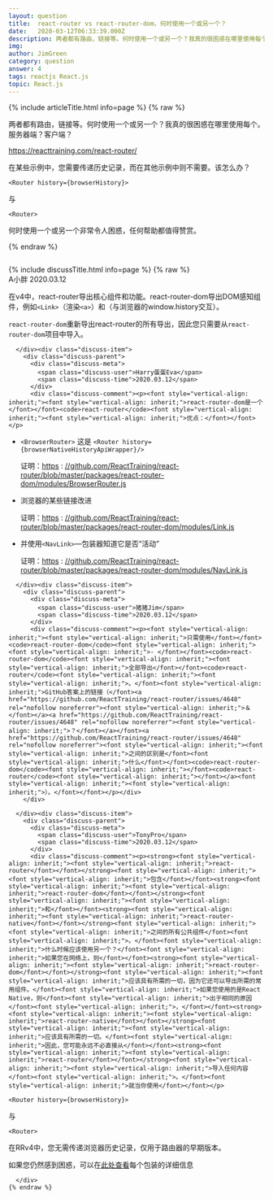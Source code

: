 ```yaml
---
layout: question
title:  react-router vs react-router-dom，何时使用一个或另一个？
date:   2020-03-12T06:33:39.000Z
description: 两者都有路由，链接等。何时使用一个或另一个？我真的很困惑在哪里使用每个。服务器端？客户端？https //reacttraining.com/reac...
img: 
author: JimGreen
category: question
answer: 4
tags: reactjs React.js
topic: React.js
---
```

<div class="article-root">
  <div class="article">
    {% include articleTitle.html info=page %}
    {% raw %}
    <div class="article-content"><p><font style="vertical-align: inherit;"><font style="vertical-align: inherit;">两者都有路由，链接等。何时使用一个或另一个？</font><font style="vertical-align: inherit;">我真的很困惑在哪里使用每个。</font><font style="vertical-align: inherit;">服务器端？</font><font style="vertical-align: inherit;">客户端？</font></font></p>

<p><a href="https://reacttraining.com/react-router/" rel="noreferrer"><font style="vertical-align: inherit;"><font style="vertical-align: inherit;">https://reacttraining.com/react-router/</font></font></a></p>

<p><font style="vertical-align: inherit;"><font style="vertical-align: inherit;">在某些示例中，您需要传递历史记录，而在其他示例中则不需要。</font><font style="vertical-align: inherit;">该怎么办？</font></font></p>

<pre><code>&lt;Router history={browserHistory}&gt;
</code></pre>

<p><font style="vertical-align: inherit;"><font style="vertical-align: inherit;">与</font></font></p>

<pre><code>&lt;Router&gt;
</code></pre>

<p><font style="vertical-align: inherit;"><font style="vertical-align: inherit;">何时使用一个或另一个非常令人困惑，任何帮助都值得赞赏。</font></font></p></div>
    {% endraw %}
  </div>
  <p style="height: 0;width:0;overflow: hidden;"> 第990篇《react-router vs react-router-dom，何时使用一个或另一个？》来自Winter(https://github.com/aiyld/aiyld.github.io)的站点</p>
  <div class="discuss-wrapper">
    {% include discussTitle.html info=page %}
    {% raw %}
    <div class="discuss-item">
        <div class="discuss-parent">
          <div class="discuss-meta">
            <span class="discuss-user">A小胖</span>
            <span class="discuss-time">2020.03.12</span>
          </div>
          <div class="discuss-comment"><p><font style="vertical-align: inherit;"><font style="vertical-align: inherit;">在v4中，react-router导出核心组件和功能。</font><font style="vertical-align: inherit;">react-router-dom导出DOM感知组件，例如</font></font><code>&lt;Link&gt;</code><font style="vertical-align: inherit;"><font style="vertical-align: inherit;">（渲染</font></font><code>&lt;a&gt;</code><font style="vertical-align: inherit;"><font style="vertical-align: inherit;">）和（与浏览器的window.history交互）。</font></font></p>

<p><code>react-router-dom</code><font style="vertical-align: inherit;"><font style="vertical-align: inherit;">重新导出react-router的所有导出，因此您只需要从</font></font><code>react-router-dom</code><font style="vertical-align: inherit;"><font style="vertical-align: inherit;">项目中</font><font style="vertical-align: inherit;">导入</font><font style="vertical-align: inherit;">。</font></font></p></div>
        </div>
        
      </div><div class="discuss-item">
        <div class="discuss-parent">
          <div class="discuss-meta">
            <span class="discuss-user">Harry蛋蛋Eva</span>
            <span class="discuss-time">2020.03.12</span>
          </div>
          <div class="discuss-comment"><p><font style="vertical-align: inherit;"><font style="vertical-align: inherit;">react-router-dom是一个</font></font><code>react-router</code><font style="vertical-align: inherit;"><font style="vertical-align: inherit;">优点：</font></font></p>

<ul>
<li><p><code>&lt;BrowserRouter&gt;</code><font style="vertical-align: inherit;"><font style="vertical-align: inherit;"> 这是
</font></font><code>&lt;Router history={browserNativeHistoryApiWrapper}/&gt;</code></p>

<p><font style="vertical-align: inherit;"><font style="vertical-align: inherit;">证明：</font><a href="https://github.com/ReactTraining/react-router/blob/master/packages/react-router-dom/modules/BrowserRouter.js" rel="noreferrer"><font style="vertical-align: inherit;">https</font></a><font style="vertical-align: inherit;"> : </font></font><a href="https://github.com/ReactTraining/react-router/blob/master/packages/react-router-dom/modules/BrowserRouter.js" rel="noreferrer"><font style="vertical-align: inherit;"><font style="vertical-align: inherit;">//github.com/ReactTraining/react-router/blob/master/packages/react-router-dom/modules/BrowserRouter.js</font></font></a></p></li>
<li><p><font style="vertical-align: inherit;"><font style="vertical-align: inherit;">浏览器的某些链接改进</font></font></p>

<p><font style="vertical-align: inherit;"><font style="vertical-align: inherit;">证明：</font><a href="https://github.com/ReactTraining/react-router/blob/master/packages/react-router-dom/modules/Link.js" rel="noreferrer"><font style="vertical-align: inherit;">https</font></a><font style="vertical-align: inherit;"> : </font></font><a href="https://github.com/ReactTraining/react-router/blob/master/packages/react-router-dom/modules/Link.js" rel="noreferrer"><font style="vertical-align: inherit;"><font style="vertical-align: inherit;">//github.com/ReactTraining/react-router/blob/master/packages/react-router-dom/modules/Link.js</font></font></a></p></li>
<li><p><font style="vertical-align: inherit;"><font style="vertical-align: inherit;">并使用</font></font><code>&lt;NavLink&gt;</code><font style="vertical-align: inherit;"><font style="vertical-align: inherit;">—包装器知道它是否“活动”</font></font></p>

<p><font style="vertical-align: inherit;"><font style="vertical-align: inherit;">证明：</font><a href="https://github.com/ReactTraining/react-router/blob/master/packages/react-router-dom/modules/NavLink.js" rel="noreferrer"><font style="vertical-align: inherit;">https</font></a><font style="vertical-align: inherit;"> : </font></font><a href="https://github.com/ReactTraining/react-router/blob/master/packages/react-router-dom/modules/NavLink.js" rel="noreferrer"><font style="vertical-align: inherit;"><font style="vertical-align: inherit;">//github.com/ReactTraining/react-router/blob/master/packages/react-router-dom/modules/NavLink.js</font></font></a></p></li>
</ul></div>
        </div>
        
      </div><div class="discuss-item">
        <div class="discuss-parent">
          <div class="discuss-meta">
            <span class="discuss-user">猪猪Jim</span>
            <span class="discuss-time">2020.03.12</span>
          </div>
          <div class="discuss-comment"><p><font style="vertical-align: inherit;"><font style="vertical-align: inherit;">只需使用</font></font><code>react-router-dom</code><font style="vertical-align: inherit;"><font style="vertical-align: inherit;">- </font></font><code>react-router-dom</code><font style="vertical-align: inherit;"><font style="vertical-align: inherit;">全部导出</font></font><code>react-router</code><font style="vertical-align: inherit;"><font style="vertical-align: inherit;">。</font><font style="vertical-align: inherit;">GitHub答案上的链接（</font><a href="https://github.com/ReactTraining/react-router/issues/4648" rel="nofollow noreferrer"><font style="vertical-align: inherit;">＆</font></a><a href="https://github.com/ReactTraining/react-router/issues/4648" rel="nofollow noreferrer"><font style="vertical-align: inherit;">？</font></a></font><a href="https://github.com/ReactTraining/react-router/issues/4648" rel="nofollow noreferrer"><font style="vertical-align: inherit;"><font style="vertical-align: inherit;">之间的区别是</font><font style="vertical-align: inherit;">什么</font></font><code>react-router-dom</code><font style="vertical-align: inherit;"></font><code>react-router</code><font style="vertical-align: inherit;"></font></a><font style="vertical-align: inherit;"><font style="vertical-align: inherit;">）。</font></font></p></div>
        </div>
        
      </div><div class="discuss-item">
        <div class="discuss-parent">
          <div class="discuss-meta">
            <span class="discuss-user">TonyPro</span>
            <span class="discuss-time">2020.03.12</span>
          </div>
          <div class="discuss-comment"><p><strong><font style="vertical-align: inherit;"><font style="vertical-align: inherit;">react-router</font></font></strong><font style="vertical-align: inherit;"><font style="vertical-align: inherit;">包含</font></font><strong><font style="vertical-align: inherit;"><font style="vertical-align: inherit;">react-router-dom</font></font></strong><font style="vertical-align: inherit;"><font style="vertical-align: inherit;">和</font></font><strong><font style="vertical-align: inherit;"><font style="vertical-align: inherit;">react-router-native</font></font></strong><font style="vertical-align: inherit;"><font style="vertical-align: inherit;">之间的所有公共组件</font><font style="vertical-align: inherit;">。</font><font style="vertical-align: inherit;">什么时候应该使用另一个？</font><font style="vertical-align: inherit;">如果您在网络上，则</font></font><strong><font style="vertical-align: inherit;"><font style="vertical-align: inherit;">react-router-dom</font></font></strong><font style="vertical-align: inherit;"><font style="vertical-align: inherit;">应该具有所需的一切，因为它还可以导出所需的常用组件。</font><font style="vertical-align: inherit;">如果您使用的是React Native，则</font><font style="vertical-align: inherit;">出于相同的原因</font><font style="vertical-align: inherit;">，</font></font><strong><font style="vertical-align: inherit;"><font style="vertical-align: inherit;">react-router-native</font></font></strong><font style="vertical-align: inherit;"><font style="vertical-align: inherit;">应该具有所需的一切。</font><font style="vertical-align: inherit;">因此，您可能永远不必直接从</font></font><strong><font style="vertical-align: inherit;"><font style="vertical-align: inherit;">react-router</font></font></strong><font style="vertical-align: inherit;"><font style="vertical-align: inherit;">导入任何内容</font><font style="vertical-align: inherit;">。</font><font style="vertical-align: inherit;">就当你使用</font></font></p>

<pre><code>&lt;Router history={browserHistory}&gt;
</code></pre>

<p><font style="vertical-align: inherit;"><font style="vertical-align: inherit;">与</font></font></p>

<pre><code>&lt;Router&gt;
</code></pre>

<p><font style="vertical-align: inherit;"><font style="vertical-align: inherit;">在RRv4中，您无需传递浏览器历史记录，仅用于路由器的早期版本。</font></font></p>

<p><font style="vertical-align: inherit;"><font style="vertical-align: inherit;">如果您仍然感到困惑，可以在</font><a href="https://github.com/ReactTraining/react-router/tree/master/packages" rel="noreferrer"><font style="vertical-align: inherit;">此处查看</font></a><font style="vertical-align: inherit;">每个包装的详细信息</font></font><a href="https://github.com/ReactTraining/react-router/tree/master/packages" rel="noreferrer"><font style="vertical-align: inherit;"></font></a></p></div>
        </div>
        
      </div>
    {% endraw %}
  </div>
<div>
